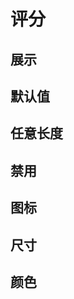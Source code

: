 # 评分

## 展示

<y-rate></y-rate>

## 默认值

<y-rate default-value="3"></y-rate>

## 任意长度

<y-rate default-value="3" length="10"></y-rate>

## 禁用

<y-rate disabled default-value="3"></y-rate>

## 图标

<p>
  <y-rate default-value="3" icon="moon"></y-rate>
</p>
<p>
  <y-rate default-value="3" icon="attention"></y-rate>
</p>
<p>
  <y-rate default-value="3" icon="info"></y-rate>
</p>

## 尺寸

<p>
  <y-rate default-value="3" icon="moon" size="20"></y-rate>
</p>
<p>
  <y-rate default-value="3" icon="moon" size="30"></y-rate>
</p>
<p>
  <y-rate default-value="3" icon="moon" size="40"></y-rate>
</p>

## 颜色

<p>
  <y-rate default-value="3" fill-color="red"></y-rate>
</p>
<p>
  <y-rate default-value="3" fill-color="yellow"></y-rate>
</p>
<p>
  <y-rate default-value="3" fill-color="blue"></y-rate>
</p>
<p>
  <y-rate default-value="3" fill-color="#409EFF" void-color="#606266"></y-rate>
</p>
